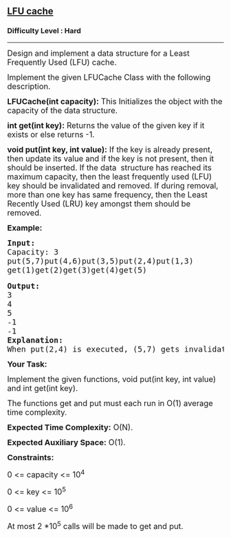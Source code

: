 <h2><a href="https://www.geeksforgeeks.org/problems/lfu-cache-1665050355/1">LFU cache</a></h2><h3>Difficulty Level : Hard</h3><hr><div class="problems_problem_content__Xm_eO"><p dir="ltr"><span style="font-size:18px">Design and implement a data structure for a Least Frequently Used (LFU) cache.</span></p>

<p dir="ltr"><span style="font-size:18px">Implement the given LFUCache Class with the following description.</span></p>

<p dir="ltr"><span style="font-size:18px"><strong>LFUCache(int capacity):</strong> This Initializes the object with the capacity of the data structure.</span></p>

<p dir="ltr"><span style="font-size:18px"><strong>int get(int key):</strong> Returns the value of the given key if it exists or else returns -1.</span></p>

<p dir="ltr"><span style="font-size:18px"><strong>void put(int key, int value):</strong> If the key is already present, then update its value and if the key is not present, then it should be inserted. If the data&nbsp; structure has reached its maximum capacity, then the least frequently used (LFU) key should be invalidated and removed. If during removal, more than one key has same frequency, then the Least Recently Used (LRU) key amongst them should be removed.</span></p>

<p dir="ltr"><strong><span style="font-size:18px">Example:</span></strong></p>

<pre><span style="font-size:18px"><strong>Input:</strong> </span>
<span style="font-size:18px">Capacity: 3</span>
<span style="font-size:18px">put(5,7)put(4,6)put(3,5)put(2,4)put(1,3)</span>
<span style="font-size:18px">get(1)get(2)get(3)get(4)get(5)</span>

<strong><span style="font-size:18px">Output: </span></strong>
<span style="font-size:18px">3</span>
<span style="font-size:18px">4</span>
<span style="font-size:18px">5</span>
<span style="font-size:18px">-1</span>
<span style="font-size:18px">-1
<strong>Explanation:</strong> </span>
<span style="font-size:18px">When put(2,4) is executed, (5,7) gets invalidated. Similarly when put(1,3) is executed, (4,6) gets invalidated. Therefore only the values for key 1,2,3 are present in the cache after all the put operations.
</span></pre>

<p dir="ltr"><strong><span style="font-size:18px">Your Task:</span></strong></p>

<p dir="ltr"><span style="font-size:18px">Implement the given functions, void put(int key, int value) and int get(int key).&nbsp;</span></p>

<p dir="ltr"><span style="font-size:18px">The functions get and put must each run in O(1) average time complexity.</span></p>

<p dir="ltr"><span style="font-size:18px"><strong>Expected Time Complexity:</strong> O(N).</span></p>

<p dir="ltr"><span style="font-size:18px"><strong>Expected Auxiliary Space:</strong> O(1).</span></p>

<p dir="ltr"><strong><span style="font-size:18px">Constraints:</span></strong></p>

<p dir="ltr"><span style="font-size:18px">0 &lt;= capacity &lt;= 10<sup>4</sup></span></p>

<p dir="ltr"><span style="font-size:18px">0 &lt;= key &lt;= 10<sup>5</sup></span></p>

<p dir="ltr"><span style="font-size:18px">0 &lt;= value &lt;= 10<sup>6</sup></span></p>

<p dir="ltr"><span style="font-size:18px">At most 2 *10<sup>5</sup>&nbsp;calls will be made to get and put.</span></p>

<p>&nbsp;</p>
</div>